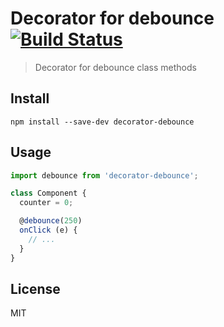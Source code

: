 # Decorator for debounce [![Build Status](https://travis-ci.org/boyarskiy/decorator-debounce.svg?branch=master)](https://travis-ci.org/boyarskiy/decorator-debounce)

> Decorator for debounce class methods


## Install

`npm install --save-dev decorator-debounce`


## Usage

```js
import debounce from 'decorator-debounce';

class Component {
  counter = 0;

  @debounce(250)
  onClick (e) {
    // ...
  }
}
```

## License

MIT
